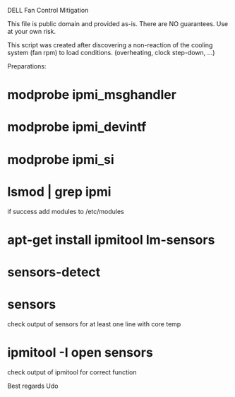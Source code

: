 DELL Fan Control Mitigation

This file is public domain and provided as-is. There are NO guarantees. Use at your own risk.

This script was created after discovering a non-reaction of the cooling system (fan rpm) to load conditions.
(overheating, clock step-down, ...)

Preparations:

# modprobe ipmi_msghandler
# modprobe ipmi_devintf
# modprobe ipmi_si
# lsmod | grep ipmi

if success add modules to /etc/modules

# apt-get install ipmitool lm-sensors
# sensors-detect
# sensors

check output of sensors for at least one line with core temp

# ipmitool -I open sensors

check output of ipmitool for correct function

Best regards
Udo
